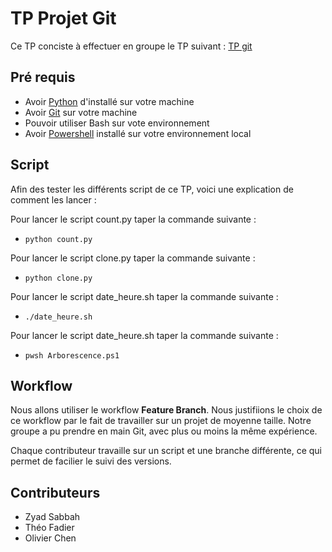 # TP Projet Git

Ce TP conciste à effectuer en groupe le TP suivant : [TP git](https://gist.github.com/KeligMartin/d433c06818b4acdd5ea7187972d5237e "Page TP git")

## Pré requis

- Avoir [Python](https://www.python.org/ "Page Python") d'installé sur votre machine
- Avoir [Git](https://git-scm.com/ "Page git-smc") sur votre machine
- Pouvoir utiliser Bash sur vote environnement
- Avoir [Powershell](https://github.com/PowerShell/PowerShell "Page installation POWERSHELL") installé sur votre environnement local

## Script

Afin des tester les différents script de ce TP, voici une explication de comment les lancer :

Pour lancer le script count.py taper la commande suivante :

- `python count.py`

Pour lancer le script clone.py taper la commande suivante :

- `python clone.py`

Pour lancer le script date_heure.sh taper la commande suivante :

- `./date_heure.sh`

Pour lancer le script date_heure.sh taper la commande suivante :

- `pwsh Arborescence.ps1`

## Workflow


Nous allons utiliser le workflow **Feature Branch**. Nous justifiions le choix de ce workflow par le fait de travailler sur un projet de moyenne taille. Notre groupe a pu prendre en main Git, avec plus ou moins la même expérience.

Chaque contributeur travaille sur un script et une branche différente, ce qui permet de facilier le suivi des versions.

## Contributeurs

- Zyad Sabbah
- Théo Fadier 
- Olivier Chen

